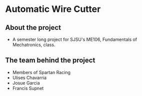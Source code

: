 # Automatic Wire Cutter
## About the project
 - A semester long project for SJSU's ME106, Fundamentals of Mechatronics, class.

## The team behind the project
- Members of Spartan Racing
- Ulises Chavarria
- Josue Garcia
- Francis Supnet
